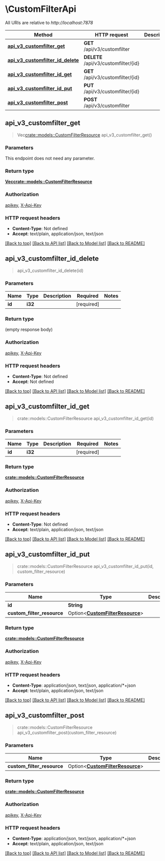 # \CustomFilterApi

All URIs are relative to *http://localhost:7878*

Method | HTTP request | Description
------------- | ------------- | -------------
[**api_v3_customfilter_get**](CustomFilterApi.md#api_v3_customfilter_get) | **GET** /api/v3/customfilter | 
[**api_v3_customfilter_id_delete**](CustomFilterApi.md#api_v3_customfilter_id_delete) | **DELETE** /api/v3/customfilter/{id} | 
[**api_v3_customfilter_id_get**](CustomFilterApi.md#api_v3_customfilter_id_get) | **GET** /api/v3/customfilter/{id} | 
[**api_v3_customfilter_id_put**](CustomFilterApi.md#api_v3_customfilter_id_put) | **PUT** /api/v3/customfilter/{id} | 
[**api_v3_customfilter_post**](CustomFilterApi.md#api_v3_customfilter_post) | **POST** /api/v3/customfilter | 



## api_v3_customfilter_get

> Vec<crate::models::CustomFilterResource> api_v3_customfilter_get()


### Parameters

This endpoint does not need any parameter.

### Return type

[**Vec<crate::models::CustomFilterResource>**](CustomFilterResource.md)

### Authorization

[apikey](../README.md#apikey), [X-Api-Key](../README.md#X-Api-Key)

### HTTP request headers

- **Content-Type**: Not defined
- **Accept**: text/plain, application/json, text/json

[[Back to top]](#) [[Back to API list]](../README.md#documentation-for-api-endpoints) [[Back to Model list]](../README.md#documentation-for-models) [[Back to README]](../README.md)


## api_v3_customfilter_id_delete

> api_v3_customfilter_id_delete(id)


### Parameters


Name | Type | Description  | Required | Notes
------------- | ------------- | ------------- | ------------- | -------------
**id** | **i32** |  | [required] |

### Return type

 (empty response body)

### Authorization

[apikey](../README.md#apikey), [X-Api-Key](../README.md#X-Api-Key)

### HTTP request headers

- **Content-Type**: Not defined
- **Accept**: Not defined

[[Back to top]](#) [[Back to API list]](../README.md#documentation-for-api-endpoints) [[Back to Model list]](../README.md#documentation-for-models) [[Back to README]](../README.md)


## api_v3_customfilter_id_get

> crate::models::CustomFilterResource api_v3_customfilter_id_get(id)


### Parameters


Name | Type | Description  | Required | Notes
------------- | ------------- | ------------- | ------------- | -------------
**id** | **i32** |  | [required] |

### Return type

[**crate::models::CustomFilterResource**](CustomFilterResource.md)

### Authorization

[apikey](../README.md#apikey), [X-Api-Key](../README.md#X-Api-Key)

### HTTP request headers

- **Content-Type**: Not defined
- **Accept**: text/plain, application/json, text/json

[[Back to top]](#) [[Back to API list]](../README.md#documentation-for-api-endpoints) [[Back to Model list]](../README.md#documentation-for-models) [[Back to README]](../README.md)


## api_v3_customfilter_id_put

> crate::models::CustomFilterResource api_v3_customfilter_id_put(id, custom_filter_resource)


### Parameters


Name | Type | Description  | Required | Notes
------------- | ------------- | ------------- | ------------- | -------------
**id** | **String** |  | [required] |
**custom_filter_resource** | Option<[**CustomFilterResource**](CustomFilterResource.md)> |  |  |

### Return type

[**crate::models::CustomFilterResource**](CustomFilterResource.md)

### Authorization

[apikey](../README.md#apikey), [X-Api-Key](../README.md#X-Api-Key)

### HTTP request headers

- **Content-Type**: application/json, text/json, application/*+json
- **Accept**: text/plain, application/json, text/json

[[Back to top]](#) [[Back to API list]](../README.md#documentation-for-api-endpoints) [[Back to Model list]](../README.md#documentation-for-models) [[Back to README]](../README.md)


## api_v3_customfilter_post

> crate::models::CustomFilterResource api_v3_customfilter_post(custom_filter_resource)


### Parameters


Name | Type | Description  | Required | Notes
------------- | ------------- | ------------- | ------------- | -------------
**custom_filter_resource** | Option<[**CustomFilterResource**](CustomFilterResource.md)> |  |  |

### Return type

[**crate::models::CustomFilterResource**](CustomFilterResource.md)

### Authorization

[apikey](../README.md#apikey), [X-Api-Key](../README.md#X-Api-Key)

### HTTP request headers

- **Content-Type**: application/json, text/json, application/*+json
- **Accept**: text/plain, application/json, text/json

[[Back to top]](#) [[Back to API list]](../README.md#documentation-for-api-endpoints) [[Back to Model list]](../README.md#documentation-for-models) [[Back to README]](../README.md)

